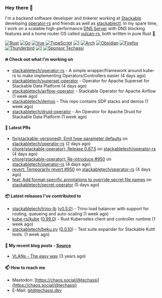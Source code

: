 ### Hey there 👋

I'm a backend software developer and tinkerer working at [Stackable][stackable] developing
[operator-rs][op-rs] and friends as well as [stackablectl][sctl]. In my spare time, I work
on a scalable high-performance [DNS Server][portal] with DNS blocking features and a home
router OS called [vulcan-rs][vulcan], both written in pure Rust 🦀.

[sctl]: https://github.com/stackabletech/stackable-cockpit
[op-rs]: https://github.com/stackabletech/operator-rs
[stackable]: https://github.com/stackabletech
[portal]: https://github.com/portal-rs/portal
[vulcan]: https://github.com/vulcan-rs

[![Rust](https://img.shields.io/badge/-Rust-141414?style=flat&logo=rust&logoColor=%23f97f39)](https://www.rust-lang.org/)
[![Go](https://img.shields.io/badge/-Go-141414?style=flat&logo=go&logoColor=%23f97f39)](https://go.dev/)
[![Vue](https://img.shields.io/badge/-Vue-141414?style=flat&logo=vuedotjs&logoColor=%23f97f39)](https://vuejs.org/)
[![TypeScript](https://img.shields.io/badge/-TypeScript-141414?style=flat&logo=typescript&logoColor=%23f97f39)](https://www.typescriptlang.org/)
![|](https://img.shields.io/badge/-%7C-141414?style=flat&logoColor=%23f97f39)
[![Arch](https://img.shields.io/badge/-Arch-141414?style=flat&logo=archlinux&logoColor=%23f97f39)](https://archlinux.org/)
[![Obsidian](https://img.shields.io/badge/-Obsidian-141414?style=flat&logo=obsidian&logoColor=%23f97f39)](https://obsidian.md/)
[![Firefox](https://img.shields.io/badge/-Firefox-141414?style=flat&logo=firefox&logoColor=%23f97f39)](https://www.mozilla.org/en-US/firefox/new/)
[![Thunderbird](https://img.shields.io/badge/-Thunderbird-141414?style=flat&logo=thunderbird&logoColor=%23f97f39)](https://www.thunderbird.net/en-US/)
![|](https://img.shields.io/badge/-%7C-141414?style=flat&logoColor=%23f97f39)
[![Sponsor Techassi](https://img.shields.io/badge/-Sponsor-141414?style=flat&logo=github&logoColor=%23f97f39)](https://github.com/sponsors/Techassi)

#### 🔥 Check out what I'm working on


- [stackabletech/operator-rs](https://github.com/stackabletech/operator-rs) - A simple wrapper/framework around kube-rs to make implementing Operators/Controllers easier (4 days ago)
- [stackabletech/superset-operator](https://github.com/stackabletech/superset-operator) - Operator for Apache Superset for Stackable Data Platform (4 days ago)
- [stackabletech/airflow-operator](https://github.com/stackabletech/airflow-operator) - Stackable Operator for Apache Airflow (1 week ago)
- [stackabletech/demos](https://github.com/stackabletech/demos) - This repo contains SDP stacks and demos (1 week ago)
- [stackabletech/druid-operator](https://github.com/stackabletech/druid-operator) - An Operator for Apache Druid for Stackable Data Platform (1 week ago)

#### 🧪 Latest PRs


- [fix(stackable-versioned): Emit type parameter defaults](https://github.com/stackabletech/operator-rs/pull/991) on [stackabletech/operator-rs](https://github.com/stackabletech/operator-rs) (2 days ago)
- [chore(stackable-operator): Release 0.87.5](https://github.com/stackabletech/operator-rs/pull/990) on [stackabletech/operator-rs](https://github.com/stackabletech/operator-rs) (4 days ago)
- [chore(stackable-operator): Re-introduce #950](https://github.com/stackabletech/operator-rs/pull/989) on [stackabletech/operator-rs](https://github.com/stackabletech/operator-rs) (4 days ago)
- [revert: Temporarily revert #950](https://github.com/stackabletech/operator-rs/pull/987) on [stackabletech/operator-rs](https://github.com/stackabletech/operator-rs) (4 days ago)
- [feat: Add format-specific annotations to override secret file names](https://github.com/stackabletech/secret-operator/pull/572) on [stackabletech/secret-operator](https://github.com/stackabletech/secret-operator) (5 days ago)

#### 📦 Latest releases I've contributed to


- [stackabletech/trino-lb](https://github.com/stackabletech/trino-lb/releases/tag/v0.5.0) ([v0.5.0](https://github.com/stackabletech/trino-lb/releases/tag/v0.5.0)) - Trino load balancer with support for routing, queueing and auto-scaling (1 week ago)
- [kube-rs/kube](https://github.com/kube-rs/kube/releases/tag/0.99.0) ([0.99.0](https://github.com/kube-rs/kube/releases/tag/0.99.0)) - Rust Kubernetes client and controller runtime (1 week ago)
- [stackabletech/beku.py](https://github.com/stackabletech/beku.py/releases/tag/0.0.10) ([0.0.10](https://github.com/stackabletech/beku.py/releases/tag/0.0.10)) - Test suite expander for Stackable Kuttl tests. (1 week ago)

#### 📜 My recent blog posts - [Source](https://github.com/Techassi/page)


- [VLANs - The easy way](https://techassi.dev/posts/vlans-the-easy-way/) (3 years ago)

#### 📫 How to reach me

- Mastodon: [https://chaos.social/@techassi](https://chaos.social/@techassi)
- E-Mail: git@techassi.dev
